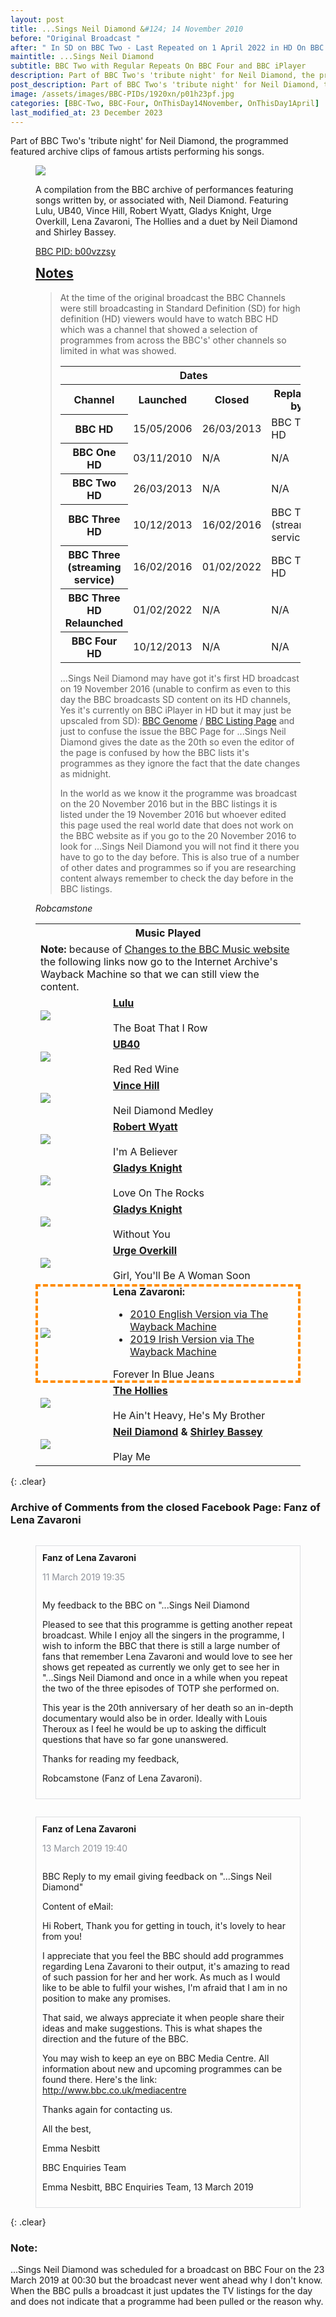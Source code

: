 ```yaml
---
layout: post
title: ...Sings Neil Diamond &#124; 14 November 2010
before: "Original Broadcast "
after: " In SD on BBC Two - Last Repeated on 1 April 2022 in HD On BBC Four"
maintitle: ...Sings Neil Diamond
subtitle: BBC Two with Regular Repeats On BBC Four and BBC iPlayer
description: Part of BBC Two's 'tribute night' for Neil Diamond, the programmed featured archive clips of famous artists performing his songs.
post_description: Part of BBC Two's 'tribute night' for Neil Diamond, the programmed featured archive clips of famous artists performing his songs.
image: /assets/images/BBC-PIDs/1920xn/p01h23pf.jpg
categories: [BBC-Two, BBC-Four, OnThisDay14November, OnThisDay1April]
last_modified_at: 23 December 2023
---
```


Part of BBC Two's 'tribute night' for Neil Diamond, the programmed featured archive clips of famous artists performing his songs.

<figure class="fig3">
<img src="/assets/images/BBC-PIDs/1920xn/p01h23pf.jpg" class="full-width">
<figcaption>
<p>A compilation from the BBC archive of performances featuring songs written by, or associated with, Neil Diamond. Featuring Lulu, UB40, Vince Hill, Robert Wyatt, Gladys Knight, Urge Overkill, Lena Zavaroni, The Hollies and a duet by Neil Diamond and Shirley Bassey.</p>
<p><a class="external-link" href="https://www.bbc.co.uk/programmes/b00vzzsy">BBC PID: b00vzzsy</a></p>
</figcaption>
</figure>

<figure class="fig3">
<h2 id="infobox3"><a href="#infobox3">Notes</a></h2>
<blockquote>
<p>At the time of the original broadcast the BBC Channels were still broadcasting in Standard Definition (SD) for high definition (HD) viewers would have to watch BBC HD which was a channel that showed a selection of programmes from across the BBC's' other channels so limited in what was showed.</p>
<table>
<tr><th colspan="4">Dates</th></tr>
<tr><th>Channel</th><th>Launched</th><th>Closed</th><th>Replaced by</th></tr>
<tr><th>BBC HD</th><td>15/05/2006</td><td>26/03/2013</td><td>BBC Two HD</td></tr>
<tr><th>BBC One HD</th><td>03/11/2010</td><td>N/A</td><td>N/A</td></tr>
<tr><th>BBC Two HD</th><td>26/03/2013</td><td>N/A</td><td>N/A</td></tr>
<tr><th>BBC Three HD</th><td>10/12/2013</td><td>16/02/2016</td><td>BBC Three<br />(streaming service)</td></tr>
<tr><th>BBC Three<br />(streaming service)</th><td>16/02/2016</td><td>01/02/2022</td><td>BBC Three HD</td></tr>
<tr><th>BBC Three HD Relaunched</th><td>01/02/2022</td><td>N/A</td><td>N/A</td></tr>
<tr><th>BBC Four HD</th><td>10/12/2013</td><td>N/A</td><td>N/A</td></tr>
</table>
<p>...Sings Neil Diamond may have got it's first HD broadcast on 19 November 2016 (unable to confirm as even to this day the BBC broadcasts SD content on its HD channels, Yes it's currently on BBC iPlayer in HD but it may just be upscaled from SD): <a class="external-link" href="https://genome.ch.bbc.co.uk/schedules/service_bbc_four/2016-11-19#at-0.50">BBC Genome</a> / <a class="external-link" href="https://www.bbc.co.uk/schedules/p00fzl6b/2016/11/19">BBC Listing Page</a> and just to confuse the issue the BBC Page for ...Sings Neil Diamond gives the date as the 20th so even the editor of the page is confused by how the BBC lists it's programmes as they ignore the fact that the date changes as midnight.</p>
<p>In the world as we know it the programme was broadcast on the 20 November 2016 but in the BBC listings it is listed under the 19 November 2016 but whoever edited this page used the real world date that does not work on the BBC website as if you go to the 20 November 2016 to look for ...Sings Neil Diamond you will not find it there you have to go to the day before. This is also true of a number of other dates and programmes so if you are researching content always remember to check the day before in the BBC listings.</p>
</blockquote>
<cite>Robcamstone</cite>
</figure>

<figure class="fig3">
<table>
<tr><th colspan="2" id="music-played">Music Played</th></tr>
<tr><td colspan="2"><strong>Note:</strong> because of <a class="external-link" href="https://www.bbc.co.uk/programmes/articles/BHmrZF1Z7JDckzFSZ9cl7l/changes-to-the-bbc-music-website">Changes to the BBC Music website</a> the following links now go to the Internet Archive's Wayback Machine so that we can still view the content.</td></tr>
<tr><td style="width:100px;"><a href="/assets/images/BBC-PIDs/1920x1920/p01bqdjr.jpg"><img src="/assets/images/BBC-PIDs/1920x1920/p01bqdjr.jpg" class="zoom-in" /></a></td><td><strong><a class="external-link" href="https://web.archive.org/web/20200221182727/https://www.bbc.co.uk/music/artists/002e9f6e-13af-4347-83c5-f5ace70e0ec4">Lulu</a></strong><br /><br />The Boat That I Row</td></tr>
<tr><td style="width:100px;"><a href="/assets/images/BBC-PIDs/1920x1920/p0655z07.jpg"><img src="/assets/images/BBC-PIDs/1920x1920/p0655z07.jpg" class="zoom-in" /></a></td><td><strong><a class="external-link" href="https://web.archive.org/web/20200910181941/https://www.bbc.co.uk/music/artists/7113aab7-628f-4050-ae49-dbecac110ca8">UB40</a></strong><br /><br />Red Red Wine</td></tr>
<tr><td style="width:100px;"><a href="/assets/images/BBC-PIDs/1920x1920/p01bnb07.png"><img src="/assets/images/BBC-PIDs/1920x1920/p01bnb07.png" class="zoom-in" /></a></td><td><strong><a class="external-link" href="https://web.archive.org/web/20170610165932/https://www.bbc.co.uk/music/artists/9e4c2b4c-8454-417e-a4e0-f7f2ef976cc6">Vince Hill</a></strong><br /><br />Neil Diamond Medley</td></tr>
<tr><td style="width:100px;"><a href="/assets/images/BBC-PIDs/1920x1920/p01bqj9h.jpg"><img src="/assets/images/BBC-PIDs/1920x1920/p01bqj9h.jpg" class="zoom-in" /></a></td><td><strong><a class="external-link" href="https://web.archive.org/web/20200803183754/https://www.bbc.co.uk/music/artists/9f041c61-f382-4048-a1f1-33105124bb99">Robert Wyatt</a></strong><br /><br />I'm A Believer</td></tr>
<tr><td style="width:100px;"><a href="/assets/images/BBC-PIDs/1920x1920/p01bqw5x.jpg"><img src="/assets/images/BBC-PIDs/1920x1920/p01bqw5x.jpg" class="zoom-in" /></a></td><td><strong><a class="external-link" href="https://web.archive.org/web/20200221061830/https://www.bbc.co.uk/music/artists/68f644b2-42ed-4d11-8bc7-633d5250721b">Gladys Knight</a></strong><br /><br />Love On The Rocks</td></tr>
<tr><td style="width:100px;"><a href="/assets/images/BBC-PIDs/1920x1920/p01bqw5x.jpg"><img src="/assets/images/BBC-PIDs/1920x1920/p01bqw5x.jpg" class="zoom-in" /></a></td><td><strong><a class="external-link" href="https://web.archive.org/web/20200221061830/https://www.bbc.co.uk/music/artists/68f644b2-42ed-4d11-8bc7-633d5250721b">Gladys Knight</a></strong><br /><br />Without You</td></tr>
<tr><td style="width:100px;"><a href="/assets/images/BBC-PIDs/1920x1920/p028m67x.jpg"><img src="/assets/images/BBC-PIDs/1920x1920/p028m67x.jpg" class="zoom-in" /></a></td><td><strong><a class="external-link" href="https://web.archive.org/web/20141018085256/https://www.bbc.co.uk/music/artists/120e728a-4078-47b7-a31c-d581ade28bde">Urge Overkill</a></strong><br /><br />Girl, You'll Be A Woman Soon</td></tr>
<tr style="outline: 4px dashed darkorange; outline-offset: -4px;"><td style="width:100px;"><a href="/assets/images/BBC-PIDs/1920x1920/p060x1gw.jpg"><img src="/assets/images/BBC-PIDs/1920x1920/p060x1gw.jpg" class="zoom-in" /></a></td>
<td><strong>Lena Zavaroni:</strong>
<ul>
<li><a class="external-link" href="https://web.archive.org/web/20101106230819/https://www.bbc.co.uk/music/artists/aff837a0-055d-4ed2-b894-676b6930f755">2010 English Version via The Wayback Machine</a></li>
<li><a class="external-link" href="https://web.archive.org/web/20190712211427/https://www.bbc.co.uk/music/artists/aff837a0-055d-4ed2-b894-676b6930f755">2019 Irish Version via The Wayback Machine</a></li>
</ul>
Forever In Blue Jeans</td></tr>
<tr><td style="width:100px;"><a href="/assets/images/BBC-PIDs/1920x1920/p01bqp29.jpg"><img src="/assets/images/BBC-PIDs/1920x1920/p01bqp29.jpg" class="zoom-in" /></a></td><td><strong><a class="external-link" href="https://web.archive.org/web/20200222153333/https://www.bbc.co.uk/music/artists/d4305549-6b4e-4a57-b24d-8af0743fe191">The Hollies</a></strong><br /><br />He Ain't Heavy, He's My Brother</td></tr>
<tr><td style="width:100px;"><a href="/assets/images/BBC-PIDs/1920x1920/p01bqjgh.jpg"><img src="/assets/images/BBC-PIDs/1920x1920/p01bqjgh.jpg" class="zoom-in" /></a></td><td><strong><a class="external-link" href="https://web.archive.org/web/20201020065115/https://www.bbc.co.uk/music/artists/a42d3fd5-55de-4206-86c3-4fbb5404018f">Neil Diamond</a> & <a class="external-link" href="https://web.archive.org/web/20201022161658/https://www.bbc.co.uk/music/artists/05ec70a5-3858-4346-a649-fda0a297b8c1">Shirley Bassey</a></strong><br /><br />Play Me</td></tr>
</table>
</figure>

{: .clear}

### Archive of Comments from the closed Facebook Page: Fanz of Lena Zavaroni

<figure class="fig4">
<Strong>Fanz of Lena Zavaroni</Strong>
<P style="color:#90949c;">11 March 2019 19:35</p>
<figcaption>
<p>My feedback to the BBC on "...Sings Neil Diamond</p>

<p>Pleased to see that this programme is getting another repeat broadcast. While I enjoy all the singers in the programme, I wish to inform the BBC that there is still a large number of fans that remember Lena Zavaroni and would love to see her shows get repeated as currently we only get to see her in "...Sings Neil Diamond and once in a while when you repeat the two of the three episodes of TOTP she performed on.</p>

<p>This year is the 20th anniversary of her death so an in-depth documentary would also be in order. Ideally with Louis Theroux as I feel he would be up to asking the difficult questions that have so far gone unanswered.</p>

<p>Thanks for reading my feedback,</p>

<p>Robcamstone (Fanz of Lena Zavaroni).</p>
</figcaption>
</figure>


<figure class="fig5">
<Strong>Fanz of Lena Zavaroni</Strong>
<P style="color:#90949c;">13 March 2019 19:40</p>
<figcaption>
<p>BBC Reply to my email giving feedback on "...Sings Neil Diamond"</p>

<p>Content of eMail:</p>

<p>Hi Robert, Thank you for getting in touch, it's lovely to hear from you!</p>

<p>I appreciate that you feel the BBC should add programmes regarding Lena Zavaroni to their output, it's amazing to read of such passion for her and her work. As much as I would like to be able to fulfil your wishes, I'm afraid that I am in no position to make any promises.</p>

<p>That said, we always appreciate it when people share their ideas and make suggestions. This is what shapes the direction and the future of the BBC.</p>

<p>You may wish to keep an eye on BBC Media Centre. All information about new and upcoming programmes can be found there. Here's the link: <a class="external-link" href="http://www.bbc.co.uk/mediacentre">http://www.bbc.co.uk/mediacentre</a></p>

<p>Thanks again for contacting us.</p>

<p>All the best,</p>

<p>Emma Nesbitt</p>

<p>BBC Enquiries Team</p>

<p>Emma Nesbitt, BBC Enquiries Team, 13 March 2019</p>
</figcaption>
</figure>

<br />{: .clear}

### Note:
...Sings Neil Diamond was scheduled for a broadcast on BBC Four on the 23 March 2019 at 00:30 but the broadcast never went ahead why I don't know. When the BBC pulls a broadcast it just updates the TV listings for the day and does not indicate that a programme had been pulled or the reason why.

<style>
.fig4 {float:left; border: solid #dddfe2 1px; padding: 10px;}
figcaption {float:left; width:100%;}

.fig5 {float:left; border: solid #dddfe2 1px; padding: 10px;}
figcaption {float:left; width:100%;}
</style>

